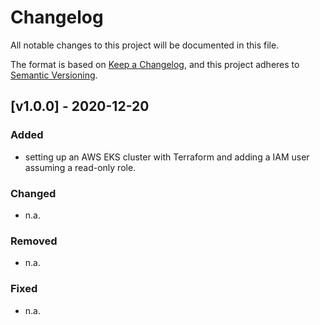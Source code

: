 # Changelog

All notable changes to this project will be documented in this file.

The format is based on [Keep a Changelog](https://keepachangelog.com/en/1.0.0/),
and this project adheres to [Semantic Versioning](https://semver.org/spec/v2.0.0.html).

## [v1.0.0] - 2020-12-20

### Added

- setting up an AWS EKS cluster with Terraform and adding a IAM user assuming a read-only role.

### Changed

- n.a. 

### Removed

- n.a.

### Fixed

- n.a. 